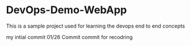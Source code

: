 # DevOps-Demo-WebApp
This is a sample project used for learning the devops end to end concepts

my intial commit 01/26
Commit
commit for recodring
